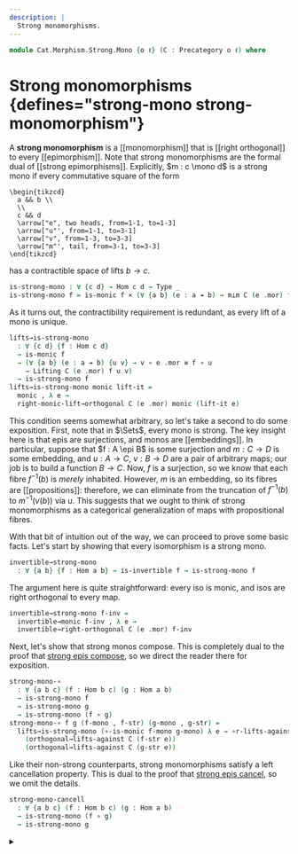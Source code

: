 ```yaml
---
description: |
  Strong monomorphisms.
---
```

<!--
```agda
open import Cat.Morphism.Orthogonal
open import Cat.Prelude

import Cat.Reasoning
```
-->
```agda
module Cat.Morphism.Strong.Mono {o ℓ} (C : Precategory o ℓ) where
```

<!--
```agda
open Cat.Reasoning C
```
-->

# Strong monomorphisms {defines="strong-mono strong-monomorphism"}

A **strong monomorphism** is a [[monomorphism]] that is [[right orthogonal]]
to every [[epimorphism]]. Note that strong monomorphisms are the formal dual of
[[strong epimorphisms]]. Explicitly, $m : c \mono d$ is a strong mono
if every commutative square of the form

~~~{.quiver}
\begin{tikzcd}
  a && b \\
  \\
  c && d
  \arrow["e", two heads, from=1-1, to=1-3]
  \arrow["u"', from=1-1, to=3-1]
  \arrow["v", from=1-3, to=3-3]
  \arrow["m"', tail, from=3-1, to=3-3]
\end{tikzcd}
~~~

has a contractible space of lifts $b \to c$.

```agda
is-strong-mono : ∀ {c d} → Hom c d → Type _
is-strong-mono f = is-monic f × (∀ {a b} (e : a ↠ b) → m⊥m C (e .mor) f)
```

As it turns out, the contractibility requirement is redundant, as every
lift of a mono is unique.

```agda
lifts→is-strong-mono
  : ∀ {c d} {f : Hom c d}
  → is-monic f
  → (∀ {a b} (e : a ↠ b) {u v} → v ∘ e .mor ≡ f ∘ u
    → Lifting C (e .mor) f u v)
  → is-strong-mono f
lifts→is-strong-mono monic lift-it =
  monic , λ e →
  right-monic-lift→orthogonal C (e .mor) monic (lift-it e)
```

This condition seems somewhat arbitrary, so let's take a second to do
some exposition. First, note that in $\Sets$, every mono is strong.
The key insight here is that epis are surjections, and monos are
[[embeddings]]. In particular, suppose that $f : A \epi B$ is
some surjection and $m : C \to D$ is some embedding, and $u : A \to C$,
$v : B \to D$ are a pair of arbitrary maps; our job is to build a function
$B \to C$. Now, $f$ is a surjection, so we know that each fibre $f^{-1}(b)$
is *merely* inhabited. However, $m$ is an embedding, so its fibres
are [[propositions]]: therefore, we can eliminate from the truncation of $f^{-1}(b)$
to $m^{-1}(v(b))$ via $u$. This suggests that we ought to think of strong
monomorphisms as a categorical generalization of maps with propositional
fibres.

<!--
```agda
abstract
  is-strong-mono-is-prop
    : ∀ {a b} (f : Hom a b) → is-prop (is-strong-mono f)
  is-strong-mono-is-prop f = hlevel 1
```
-->

With that bit of intuition out of the way, we can proceed to prove some
basic facts. Let's start by showing that every isomorphism is a strong mono.

```agda
invertible→strong-mono
  : ∀ {a b} {f : Hom a b} → is-invertible f → is-strong-mono f
```

The argument here is quite straightforward: every iso is monic, and
isos are right orthogonal to every map.

```agda
invertible→strong-mono f-inv =
  invertible→monic f-inv , λ e →
  invertible→right-orthogonal C (e .mor) f-inv
```

Next, let's show that strong monos compose. This is completely dual
to the proof that [strong epis compose], so we direct the reader there
for exposition.

[strong epis compose]: Cat.Morphism.Strong.Epi.html#properties

```agda
strong-mono-∘
  : ∀ {a b c} (f : Hom b c) (g : Hom a b)
  → is-strong-mono f
  → is-strong-mono g
  → is-strong-mono (f ∘ g)
strong-mono-∘ f g (f-mono , f-str) (g-mono , g-str) =
  lifts→is-strong-mono (∘-is-monic f-mono g-mono) λ e → ∘r-lifts-against C
    (orthogonal→lifts-against C (f-str e))
    (orthogonal→lifts-against C (g-str e))
```

Like their non-strong counterparts, strong monomorphisms satisfy a
left cancellation property. This is dual to the proof that [strong epis
cancel], so we omit the details.

[strong epis cancel]: Cat.Morphism.Strong.Epi.html#properties

```agda
strong-mono-cancell
  : ∀ {a b c} (f : Hom b c) (g : Hom a b)
  → is-strong-mono (f ∘ g)
  → is-strong-mono g
```

<details>
<summary>
</summary>
```agda
strong-mono-cancell f g (fg-mono , fg-str) =
  lifts→is-strong-mono g-mono g-str
  where
    g-mono : is-monic g
    g-mono = monic-cancell fg-mono

    g-str : ∀ {a b} (e : a ↠ b) {u v} → v ∘ e .mor ≡ g ∘ u → _
    g-str e {u} {v} ve=gu =
      let (w , we=u , fgw=fv) = fg-str e (extendr ve=gu) .centre
      in w , we=u , e .epic (g ∘ w) v (pullr we=u ∙ sym ve=gu)
```
</details>

If a morphism is both strong monic and epic, then it is orthogonal to
itself, and thus invertible.

```agda
strong-mono+epi→invertible
  : ∀ {a b} {f : Hom a b} → is-strong-mono f → is-epic f → is-invertible f
strong-mono+epi→invertible {f = f} (_ , strong) epi =
  self-orthogonal→invertible C f (strong (make-epi f epi))
```

<!--
```agda
subst-is-strong-mono
  : ∀ {a b} {f g : Hom a b}
  → f ≡ g
  → is-strong-mono f
  → is-strong-mono g
subst-is-strong-mono f=g f-strong-mono =
  lifts→is-strong-mono (subst-is-monic f=g (f-strong-mono .fst)) λ e vg=mu →
    let (h , he=u , fh=v) = f-strong-mono .snd e (vg=mu ∙ ap₂ _∘_ (sym f=g) refl) .centre
    in h , he=u , ap (_∘ h) (sym f=g) ∙ fh=v
```
-->
